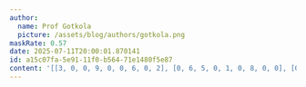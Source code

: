 ```yaml
---
author:
  name: Prof Gotkola
  picture: /assets/blog/authors/gotkola.png
maskRate: 0.57
date: 2025-07-11T20:00:01.870141
id: a15c07fa-5e91-11f0-b564-71e1480f5e87
content: '[[3, 0, 0, 9, 0, 0, 6, 0, 2], [0, 6, 5, 0, 1, 0, 8, 0, 0], [0, 0, 1, 0, 2, 0, 0, 3, 0], [6, 2, 0, 1, 0, 9, 5, 7, 0], [0, 7, 8, 0, 6, 2, 0, 9, 3], [0, 0, 4, 5, 7, 3, 2, 8, 0], [0, 0, 0, 2, 9, 1, 0, 0, 0], [0, 0, 0, 0, 0, 0, 0, 0, 0], [0, 0, 0, 0, 3, 4, 9, 0, 0]]'
---
```


